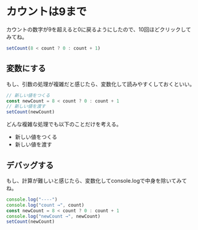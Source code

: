 # カウントは9まで

カウントの数字が9を超えると0に戻るようにしたので、10回ほどクリックしてみてね。

```typescript
setCount(8 < count ? 0 : count + 1)
```

## 変数にする

もし、引数の処理が複雑だと感じたら、変数化して読みやすくしておくといい。

```typescript
// 新しい値をつくる
const newCount = 8 < count ? 0 : count + 1
// 新しい値を渡す
setCount(newCount)
```

どんな複雑な処理でも以下のことだけを考える。

- 新しい値をつくる
- 新しい値を渡す

## デバッグする

もし、計算が難しいと感じたら、変数化してconsole.logで中身を除いてみてね。

```typescript
console.log("----")
console.log("count →", count)
const newCount = 8 < count ? 0 : count + 1
console.log("newCount →", newCount)
setCount(newCount)
```

